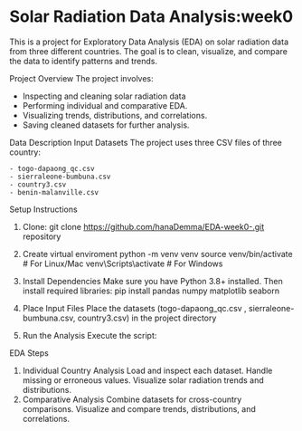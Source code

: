 # Solar Radiation Data Analysis:week0


This is a project for Exploratory Data Analysis (EDA) on solar radiation data from three different countries. The goal is to clean, visualize, and compare the data to identify patterns and trends.

Project Overview
The project involves:

- Inspecting and cleaning solar radiation data
- Performing individual and comparative EDA.
- Visualizing trends, distributions, and correlations.
- Saving cleaned datasets for further analysis.

Data Description
Input Datasets
The project uses three CSV files of three country:

    - togo-dapaong_qc.csv 
    - sierraleone-bumbuna.csv 
    - country3.csv 
    - benin-malanville.csv

Setup Instructions

1. Clone: git clone https://github.com/hanaDemma/EDA-week0-.git repository

2. Create virtual enviroment 
    python -m venv venv
    source venv/bin/activate  # For Linux/Mac
    venv\Scripts\activate  # For Windows


2. Install Dependencies Make sure you have Python 3.8+ installed. Then install required libraries:
    pip install pandas numpy matplotlib seaborn
3. Place Input Files Place the datasets (togo-dapaong_qc.csv , sierraleone-bumbuna.csv, country3.csv) in the project directory
4. Run the Analysis Execute the script:


EDA Steps
1. Individual Country Analysis
Load and inspect each dataset.
Handle missing or erroneous values.
Visualize solar radiation trends and distributions.
2. Comparative Analysis
Combine datasets for cross-country comparisons.
Visualize and compare trends, distributions, and correlations.

